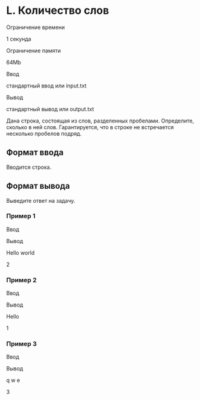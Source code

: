 L. Количество слов
==================

Ограничение времени

1 секунда

Ограничение памяти

64Mb

Ввод

стандартный ввод или input.txt

Вывод

стандартный вывод или output.txt

Дана строка, состоящая из слов, разделенных пробелами. Определите, сколько в ней слов. Гарантируется, что в строке не встречается несколько пробелов подряд.

Формат ввода
------------

Вводится строка.

Формат вывода
-------------

Выведите ответ на задачу.

### Пример 1

Ввод

Вывод

Hello world

2

### Пример 2

Ввод

Вывод

Hello

1

### Пример 3

Ввод

Вывод

q w e

3